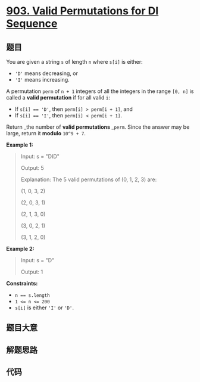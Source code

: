 # [903. Valid Permutations for DI Sequence](https://leetcode.com/problems/valid-permutations-for-di-sequence/)

## 题目

You are given a string `s` of length `n` where `s[i]` is either:

- `'D'` means decreasing, or
- `'I'` means increasing.

A permutation `perm` of `n + 1` integers of all the integers in the range `[0,
n]` is called a **valid permutation** if for all valid `i`:

- If `s[i] == 'D'`, then `perm[i] > perm[i + 1]`, and
- If `s[i] == 'I'`, then `perm[i] < perm[i + 1]`.

Return _the number of **valid permutations** _`perm`. Since the answer may be
large, return it **modulo** `10^9 + 7`.

**Example 1:**

> Input: s = "DID"
>
> Output: 5
>
> Explanation: The 5 valid permutations of (0, 1, 2, 3) are:
>
> (1, 0, 3, 2)
>
> (2, 0, 3, 1)
>
> (2, 1, 3, 0)
>
> (3, 0, 2, 1)
>
> (3, 1, 2, 0)

**Example 2:**

> Input: s = "D"
>
> Output: 1

**Constraints:**

- `n == s.length`
- `1 <= n <= 200`
- `s[i]` is either `'I'` or `'D'`.

## 题目大意

## 解题思路

## 代码

```javascript

```
